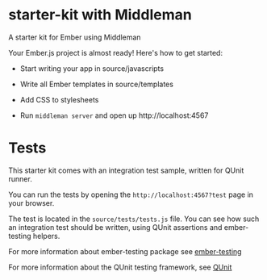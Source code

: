 starter-kit with Middleman
==========================

A starter kit for Ember using Middleman

Your Ember.js project is almost ready! Here's how to get started:

- Start writing your app in source/javascripts

- Write all Ember templates in source/templates

- Add CSS to stylesheets

- Run `middleman server` and open up http://localhost:4567

Tests
=====

This starter kit comes with an integration test sample, written for QUnit runner. 

You can run the tests by opening the `http://localhost:4567?test` page in your browser.

The test is located in the `source/tests/tests.js` file. You can see how such an 
integration test should be written, using QUnit assertions and ember-testing helpers.

For more information about ember-testing package see [ember-testing](http://emberjs.com/guides/testing/integration/)

For more information about the QUnit testing framework, see [QUnit](http://qunitjs.com/)